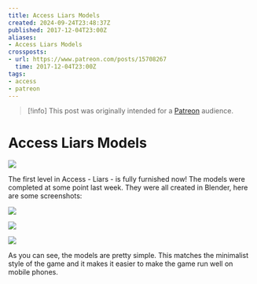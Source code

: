 ```yaml
---
title: Access Liars Models
created: 2024-09-24T23:48:37Z
published: 2017-12-04T23:00Z
aliases:
- Access Liars Models
crossposts:
- url: https://www.patreon.com/posts/15708267
  time: 2017-12-04T23:00Z
tags:
- access
- patreon
---
```


> [!info]
> This post was originally intended for a [Patreon](../tags/patreon.md) audience.

# Access Liars Models

![](201712042300-rooms.png)

The first level in Access - Liars - is fully furnished now! The models were completed at some point last week. They were all created in Blender, here are some screenshots:

![](201712042300-chair.png)

![](201712042300-planter.png)

![](201712042300-sculpture.png)

As you can see, the models are pretty simple. This matches the minimalist style of the game and it makes it easier to make the game run well on mobile phones.